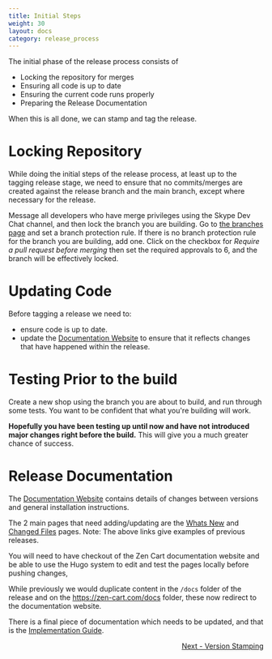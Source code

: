 ```yaml
---
title: Initial Steps
weight: 30
layout: docs
category: release_process
---
```

The initial phase of the release process consists of

 + Locking the repository for merges
 + Ensuring all code is up to date
 + Ensuring the current code runs properly
 + Preparing the Release Documentation

When this is all done, we can stamp and tag the release.

# Locking Repository

While doing the initial steps of the release process, at least up to the tagging release stage,
we need to ensure that no commits/merges are created against the release branch and the main branch,
except where necessary for the release.

Message all developers who have merge privileges using the Skype Dev Chat channel, and then lock the branch you are building.  Go to [the branches page](https://github.com/zencart/zencart/settings/branches) and set a branch protection rule.  If there is no branch protection rule for the branch you are building, add one.  Click on the checkbox for *Require a pull request before merging* then set the required approvals to 6, and the branch will be effectively locked.  


# Updating Code

Before tagging a release we need to:

- ensure code is up to date.
- update the [Documentation Website](https:docs.zen-cart.com/release) to ensure that it reflects changes that have happened within the release.

# Testing Prior to the build 
Create a new shop using the branch you are about to build, and run through some tests.  You want to be confident that what you're building will work. 

**Hopefully you have been testing up until now and have not introduced major changes right before the build.**  This will give you a much greater chance of success. 

# Release Documentation

The [Documentation Website](https:docs.zen-cart.com/release)  contains details of changes between versions and general installation instructions.

The 2 main pages that need adding/updating are the [Whats New](https://docs.zen-cart.com/release/whatsnew_1.5.7.html)
and [Changed Files](https://docs.zen-cart.com/release/changed_files-v1-5-7.html) pages.
Note: The above links give examples of previous releases.

You will need to have checkout of the Zen Cart documentation website and be able to use the Hugo system to
edit and test the pages locally before pushing changes,

While previously we would duplicate content in the `/docs` folder of the release and on the
https://zen-cart.com/docs folder, these now redirect to the documentation website.

There is a final piece of documentation which needs to be updated, and that is the [Implementation Guide](/dev/release_process/implementation_guide/). 

<div style="text-align:right;" id="next">
   <a class="btn btn-lg btn-primary mr-3 mb-4" href="/dev/release_process/version_stamping/">
        Next - Version Stamping<i class="fas fa-arrow-alt-circle-right ml-2"></i>
   </a>
</div>
